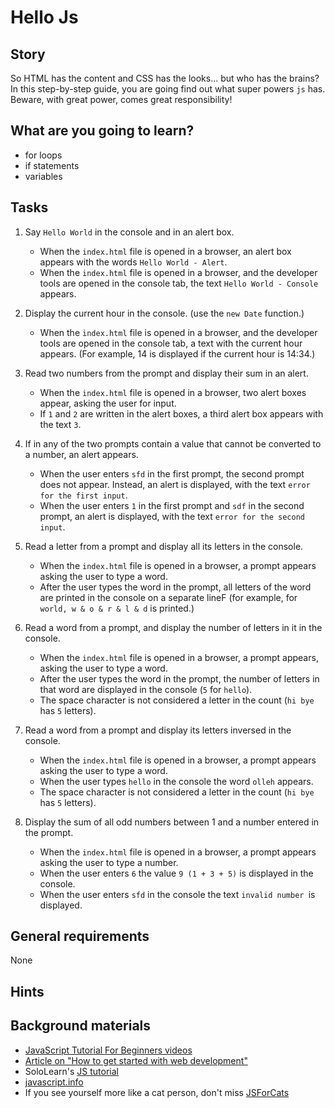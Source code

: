 # Hello Js

## Story

So HTML has the content and CSS has the looks... but who has the brains?
In this step-by-step guide, you are going find out what super powers `js` has.
Beware, with great power, comes great responsibility!

## What are you going to learn?

- for loops
- if statements
- variables

## Tasks

1. Say `Hello World` in the console and in an alert box.
    - When the `index.html` file is opened in a browser, an alert box appears with the words `Hello World - Alert`.
    - When the `index.html` file is opened in a browser, and the developer tools are opened in the console tab, the text `Hello World - Console` appears.

2. Display the current hour in the console. (use the `new Date` function.)
    - When the `index.html` file is opened in a browser, and the developer tools are opened in the console tab, a text with the current hour appears. (For example, 14 is displayed if the current hour is 14:34.)

3. Read two numbers from the prompt and display their sum in an alert.
    - When the `index.html` file is opened in a browser, two alert boxes appear, asking the user for input.
    - If `1` and `2` are written in the alert boxes, a third alert box appears with the text `3`.

4. If in any of the two prompts contain a value that cannot be converted to a number, an alert appears.
    - When the user enters `sfd` in the first prompt, the second prompt does not appear. Instead, an alert is displayed, with the text `error for the first input`.
    - When the user enters `1` in the first prompt and `sdf` in the second prompt, an alert is displayed, with the text `error for the second input`.

5. Read a letter from a prompt and display all its letters in the console.
    - When the `index.html` file is opened in a browser, a prompt appears asking the user to type a word.
    - After the user types the word in the prompt, all letters of the word are printed in the console on a separate lineF (for example, for `world, w & o & r & l & d` is printed.)

6. Read a word from a prompt, and display the number of letters in it in the console.
    - When the `index.html` file is opened in a browser, a prompt appears, asking the user to type a word.
    - After the user types the word in the prompt, the number of letters in that word are displayed in the console (`5` for `hello`).
    - The space character is not considered a letter in the count (`hi bye` has `5` letters).

7. Read a word from a prompt and display its letters inversed in the console.
    - When the `index.html` file is opened in a browser, a prompt appears asking the user to type a word.
    - When the user types `hello` in the console the word `olleh` appears.
    - The space character is not considered a letter in the count (`hi bye` has `5` letters).

8. Display the sum of all odd numbers between 1 and a number entered in the prompt.
    - When the `index.html` file is opened in a browser, a prompt appears asking the user to type a number.
    - When the user enters `6` the value `9 (1 + 3 + 5)` is displayed in the console.
    - When the user enters `sfd` in the console the text `invalid number `is displayed.

## General requirements

None

## Hints



## Background materials

- <i class="far fa-exclamation"></i> [JavaScript Tutorial For Beginners videos](https://www.youtube.com/watch?v=qoSksQ4s_hg&list=PL4cUxeGkcC9i9Ae2D9Ee1RvylH38dKuET)
- <i class="far fa-book-open"></i> [Article on "How to get started with web development"](https://dev.to/fabcodingzest/how-to-get-started-with-web-development-front-end-part-1-5c6h)
- SoloLearn's [JS tutorial](https://www.sololearn.com/Play/JavaScript)
- [javascript.info](https://javascript.info/)
- If you see yourself more like a cat person, don't miss [JSForCats](http://jsforcats.com)
